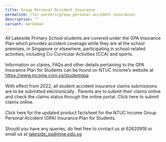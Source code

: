 ```yaml
---
title: Group Personal Accident Insurance
permalink: /for-parents/group-personal-accident-insurance/
description: ""
variant: markdown
---
```

All Lakeside Primary School students are covered under the GPA Insurance Plan which provides accident coverage while they are at the school premises, in Singapore or elsewhere, participating in school-related activities, including Co-Curricular Activities (CCA) and sports.
<br><br>
Information on claims, FAQs and other details pertaining to the GPA Insurance Plan for Students can be found on NTUC Income’s website at&nbsp;<a style="text-decoration: none" href="https://www.income.com.sg/studentgpa" target="_blank"> https://www.income.com.sg/studentgpa</a>&nbsp;
<br><br>
With effect from 2022, all student accident insurance claims submissions are to be submitted electronically.&nbsp; Parents are to submit their claims online and check the claims status through the online portal. Click&nbsp;<a style="text-decoration: none" href="https://studentgpa.incomegroupins.com.sg/#/" target="_blank">here</a>&nbsp;to submit claims online.&nbsp;
<br><br>
Click&nbsp;<a style="text-decoration: none" href="/files/Admin%20Forms/GPA_Insurance_May_2024.pdf" target="_blank">here</a> for the updated product factsheet for the NTUC Income Group Personal Accident (GPA) Insurance Plan for Students.&nbsp;
<br><br>
Should you have any queries, do feel free to contact us at 62620918 or email us at lakeside_ps@moe.edu.sg